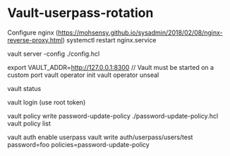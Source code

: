 # Vault-userpass-rotation

Configure nginx (https://mohsensy.github.io/sysadmin/2018/02/08/nginx-reverse-proxy.html)
systemctl restart nginx.service

vault server -config ./config.hcl

export VAULT_ADDR=http://127.0.0.1:8300 // Vault must be started on a custom port
vault operator init
vault operator unseal

vault status

vault login (use root token)

vault policy write password-update-policy ./password-update-policy.hcl
vault policy list

vault auth enable userpass
vault write auth/userpass/users/test     password=foo     policies=password-update-policy

